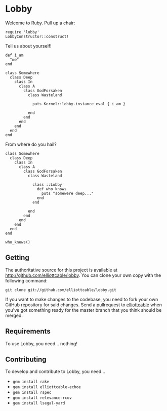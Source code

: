 Lobby
=====
Welcome to Ruby. Pull up a chair:
    
    require 'lobby'
    LobbyConstructor::construct!
    
Tell us about yourself!
    
    def i_am
      "me"
    end
    
    class Somewhere
      class Deep
        class In
          class A
            class GodForsaken
              class Wasteland
                
                puts Kernel::lobby.instance_eval { i_am }
                
              end
            end
          end
        end
      end
    end
    
From where do you hail?
    
    class Somewhere
      class Deep
        class In
          class A
            class GodForsaken
              class Wasteland
                
                class ::Lobby
                  def who_knows
                    puts "somewere deep..."
                  end
                end
                
              end
            end
          end
        end
      end
    end
    
    who_knows()
    
Getting
-------
The authoritative source for this project is available at
<http://github.com/elliottcable/lobby>. You can clone your own copy with
the following command:

    git clone git://github.com/elliottcable/lobby.git

If you want to make changes to the codebase, you need to fork your own GitHub
repository for said changes. Send a pullrequest to [elliottcable](http://github.com/elliottcable "elliottcable on GitHub")
when you've got something ready for the master branch that you think should be
merged.

Requirements
------------
To use Lobby, you need... nothing!

Contributing
------------
To develop and contribute to Lobby, you need...

- `gem install rake`
- `gem install elliottcable-echoe`
- `gem install rspec`
- `gem install relevance-rcov`
- `gem install lsegal-yard`
